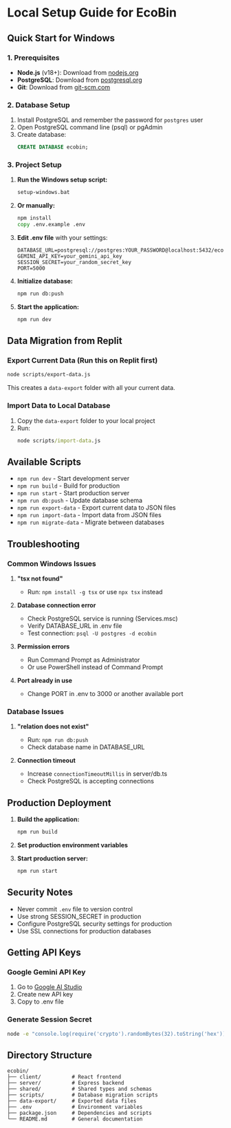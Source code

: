 # Local Setup Guide for EcoBin

## Quick Start for Windows

### 1. Prerequisites
- **Node.js** (v18+): Download from [nodejs.org](https://nodejs.org/)
- **PostgreSQL**: Download from [postgresql.org](https://www.postgresql.org/download/windows/)
- **Git**: Download from [git-scm.com](https://git-scm.com/)

### 2. Database Setup
1. Install PostgreSQL and remember the password for `postgres` user
2. Open PostgreSQL command line (psql) or pgAdmin
3. Create database:
   ```sql
   CREATE DATABASE ecobin;
   ```

### 3. Project Setup
1. **Run the Windows setup script:**
   ```cmd
   setup-windows.bat
   ```
   
2. **Or manually:**
   ```cmd
   npm install
   copy .env.example .env
   ```

3. **Edit .env file** with your settings:
   ```
   DATABASE_URL=postgresql://postgres:YOUR_PASSWORD@localhost:5432/ecobin
   GEMINI_API_KEY=your_gemini_api_key
   SESSION_SECRET=your_random_secret_key
   PORT=5000
   ```

4. **Initialize database:**
   ```cmd
   npm run db:push
   ```

5. **Start the application:**
   ```cmd
   npm run dev
   ```

## Data Migration from Replit

### Export Current Data (Run this on Replit first)
```bash
node scripts/export-data.js
```
This creates a `data-export` folder with all your current data.

### Import Data to Local Database
1. Copy the `data-export` folder to your local project
2. Run:
   ```cmd
   node scripts/import-data.js
   ```

## Available Scripts

- `npm run dev` - Start development server
- `npm run build` - Build for production  
- `npm run start` - Start production server
- `npm run db:push` - Update database schema
- `npm run export-data` - Export current data to JSON files
- `npm run import-data` - Import data from JSON files
- `npm run migrate-data` - Migrate between databases

## Troubleshooting

### Common Windows Issues

1. **"tsx not found"**
   - Run: `npm install -g tsx` or use `npx tsx` instead

2. **Database connection error**
   - Check PostgreSQL service is running (Services.msc)
   - Verify DATABASE_URL in .env file
   - Test connection: `psql -U postgres -d ecobin`

3. **Permission errors**
   - Run Command Prompt as Administrator
   - Or use PowerShell instead of Command Prompt

4. **Port already in use**
   - Change PORT in .env to 3000 or another available port

### Database Issues

1. **"relation does not exist"**
   - Run: `npm run db:push`
   - Check database name in DATABASE_URL

2. **Connection timeout**
   - Increase `connectionTimeoutMillis` in server/db.ts
   - Check PostgreSQL is accepting connections

## Production Deployment

1. **Build the application:**
   ```cmd
   npm run build
   ```

2. **Set production environment variables**

3. **Start production server:**
   ```cmd
   npm run start
   ```

## Security Notes

- Never commit `.env` file to version control
- Use strong SESSION_SECRET in production
- Configure PostgreSQL security settings for production
- Use SSL connections for production databases

## Getting API Keys

### Google Gemini API Key
1. Go to [Google AI Studio](https://aistudio.google.com/app/apikey)
2. Create new API key
3. Copy to .env file

### Generate Session Secret
```cmd
node -e "console.log(require('crypto').randomBytes(32).toString('hex'))"
```

## Directory Structure
```
ecobin/
├── client/          # React frontend
├── server/          # Express backend
├── shared/          # Shared types and schemas
├── scripts/         # Database migration scripts
├── data-export/     # Exported data files
├── .env             # Environment variables
├── package.json     # Dependencies and scripts
└── README.md        # General documentation
```